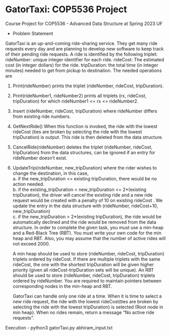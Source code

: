 # GatorTaxi: COP5536 Project

Course Project for COP5536 - Advanced Data Structure at Spring 2023 UF

- Problem Statement<br>

GatorTaxi is an up-and-coming ride-sharing service. They get many ride requests every day and are
planning to develop new software to keep track of their pending ride requests.
A ride is identified by the following triplet:
rideNumber: unique integer identifier for each ride.
rideCost: The estimated cost (in integer dollars) for the ride.
tripDuration: the total time (in integer minutes) needed to get from pickup to destination.
The needed operations are

1. Print(rideNumber) prints the triplet (rideNumber, rideCost, tripDuration).
2. Print(rideNumber1, rideNumber2) prints all triplets (rx, rideCost, tripDuration) for which
   rideNumber1 <= rx <= rideNumber2.
3. Insert (rideNumber, rideCost, tripDuration) where rideNumber differs from existing ride
   numbers.
4. GetNextRide() When this function is invoked, the ride with the lowest rideCost (ties are broken by
   selecting the ride with the lowest tripDuration) is output. This ride is then deleted from the data
   structure.
5. CancelRide(rideNumber) deletes the triplet (rideNumber, rideCost, tripDuration) from the data
   structures, can be ignored if an entry for rideNumber doesn’t exist.
6. UpdateTrip(rideNumber, new_tripDuration) where the rider wishes to change the destination, in
   this case,<br>
   a. if the new_tripDuration <= existing tripDuration, there would be no action needed.<br>
   b. if the existing_tripDuration < new_tripDuration <= 2\*(existing tripDuration), the driver will
   cancel the existing ride and a new ride request would be created with a penalty of 10 on
   existing rideCost . We update the entry in the data structure with (rideNumber, rideCost+10,
   new_tripDuration)<br>
   c. if the new_tripDuration > 2\*(existing tripDuration), the ride would be automatically declined
   and the ride would be removed from the data structure.
   In order to complete the given task, you must use a min-heap and a Red-Black Tree (RBT). You must
   write your own code for the min heap and RBT. Also, you may assume that the number of active rides
   will not exceed 2000.

   A min heap should be used to store (rideNumber, rideCost, tripDuration) triplets ordered by
   rideCost. If there are multiple triplets with the same rideCost, the one with the shortest tripDuration
   will be given higher priority (given all rideCost-tripDuration sets will be unique). An RBT should be
   used to store (rideNumber, rideCost, tripDuration) triplets ordered by rideNumber. You are required
   to maintain pointers between corresponding nodes in the min-heap and RBT.

   GatorTaxi can handle only one ride at a time. When it is time to select a new ride request, the ride with
   the lowest rideCost(ties are broken by selecting the ride with the lowest tripDuration) is selected (Root
   node in min heap). When no rides remain, return a message “No active ride requests”.

Execution - python3 gatorTaxi.py abhiram_input.txt